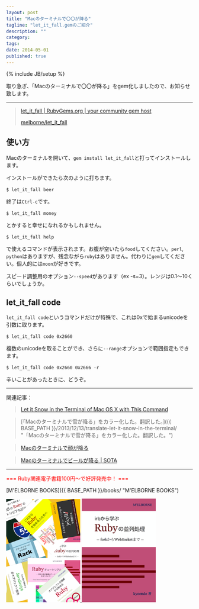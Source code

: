 ```yaml
---
layout: post
title: "Macのターミナルで〇〇が降る"
tagline: "let_it_fall.gemのご紹介"
description: ""
category: 
tags: 
date: 2014-05-01
published: true
---
```

{% include JB/setup %}

取り急ぎ、「Macのターミナルで〇〇が降る」をgem化しましたので、お知らせ致します。

---

> [let_it_fall | RubyGems.org | your community gem host](https://rubygems.org/gems/let_it_fall "let_it_fall | RubyGems.org | your community gem host")
> 
> [melborne/let_it_fall](https://github.com/melborne/let_it_fall "melborne/let_it_fall")

## 使い方

Macのターミナルを開いて、`gem install let_it_fall`と打ってインストールします。

インストールができたら次のように打ちます。

    $ let_it_fall beer

終了は`Ctrl-c`です。

    $ let_it_fall money

とかすると幸せになれるかもしれません。

    $ let_it_fall help

で使えるコマンドが表示されます。お腹が空いたら`food`してください。`perl`, `python`はありますが、残念ながら`ruby`はありません。代わりに`gem`してください。個人的には`moon`が好きです。

スピード調整用のオプション`--speed`があります（ex -s=3）。レンジは0.1〜10くらいでしょうか。

## let_it_fall code
`let_it_fall code`というコマンドだけが特殊で、これは0xで始まるunicodeを引数に取ります。

    $ let_it_fall code 0x2660

複数のunicodeを取ることができ、さらに`--range`オプションで範囲指定もできます。

    $ let_it_fall code 0x2660 0x2666 -r


辛いことがあったときに、どうぞ。


---

関連記事：

> [Let it Snow in the Terminal of Mac OS X with This Command](http://osxdaily.com/2013/12/06/snow-terminal-mac-os-x-command/ "Let it Snow in the Terminal of Mac OS X with This Command")

> [「Macのターミナルで雪が降る」をカラー化した。翻訳した。]({{ BASE_PATH }}/2013/12/13/translate-let-it-snow-in-the-terminal/ "「Macのターミナルで雪が降る」をカラー化した。翻訳した。")

> [Macのターミナルで顔が降る](http://melborne.github.io/2014/04/30/let-it-smile-in-the-terminal/ "Macのターミナルで顔が降る")

> [Macのターミナルでビールが降る | SOTA](http://deeeet.com/writing/2014/04/30/beer-on-terminal/ "Macのターミナルでビールが降る | SOTA")

---

<p style='color:red'>=== Ruby関連電子書籍100円〜で好評発売中！ ===</p>

[M'ELBORNE BOOKS]({{ BASE_PATH }}/books/ "M'ELBORNE BOOKS")

<a href="{{ BASE_PATH }}/books/">
  <img src="/assets/images/books/ruby_pack8.png" alt="pack8" style="width:200px" />
</a>
<a href="{{ BASE_PATH }}/books/">
  <img src="/assets/images/books/ruby_parallel_cover.png" alt="ruby_parallel" style="width:200px" />
</a>


